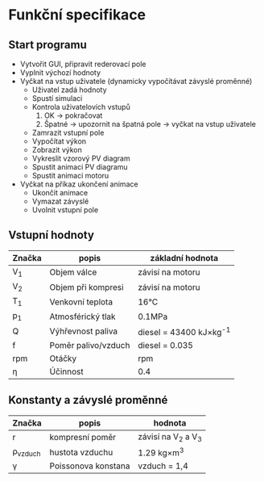 # Funkční specifikace

## Start programu
 * Vytvořit GUI, připravit rederovací pole
 * Vyplnit výchozí hodnoty
 * Vyčkat na vstup uživatele (dynamicky vypočítávat závyslé proměnné)
    * Uživatel zadá hodnoty
    * Spustí simulaci
    * Kontrola uživatelovích vstupů
        1. OK &rarr; pokračovat
        2. Špatné &rarr; upozornit na špatná pole &rarr; vyčkat na vstup uživatele
    * Zamrazit vstupní pole
    * Vypočítat výkon
    * Zobrazit výkon
    * Vykreslit vzorový PV diagram
    * Spustit animaci PV diagramu
    * Spustit animaci motoru
 * Vyčkat na příkaz ukončení animace
    * Ukončit animace
    * Vymazat závyslé
    * Uvolnit vstupní pole

## Vstupní hodnoty
Značka|popis|základní hodnota
---|---|---
V<sub>1</sub>|Objem válce|závisí na motoru
V<sub>2</sub>|Objem při kompresi|závisí na motoru
T<sub>1</sub>|Venkovní teplota|16°C
p<sub>1</sub>|Atmosférický tlak|0.1MPa
Q|Výhřevnost paliva|diesel = 43400 kJ&times;kg<sup>-1</sup>
f|Poměr palivo/vzduch|diesel = 0.035
rpm|Otáčky|rpm
&eta;|Účinnost|0.4
 
## Konstanty a závyslé proměnné
Značka|popis|hodnota
---|---|---
r|kompresní poměr|závisí na V<sub>2</sub> a V<sub>3</sub>
&rho;<sub>vzduch</sub>|hustota vzduchu|1.29 kg&times;m<sup>3</sup>
&gamma;|Poissonova konstana|vzduch = 1,4
